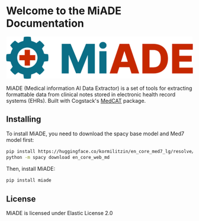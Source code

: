 # Welcome to the MiADE Documentation

![](assets/miade-logo.png)

MiADE (Medical information AI Data Extractor) is a set of tools for extracting formattable data from clinical notes stored in electronic health record systems (EHRs). Built with Cogstack's [MedCAT](https://github.com/CogStack/MedCAT) package.

## Installing

To install MiADE, you need to download the spacy base model and Med7 model first:

```bash
pip install https://huggingface.co/kormilitzin/en_core_med7_lg/resolve/main/en_core_med7_lg-any-py3-none-any.whl
python -m spacy download en_core_web_md
```
Then, install MiADE:

```bash
pip install miade
```

## License

MiADE is licensed under Elastic License 2.0